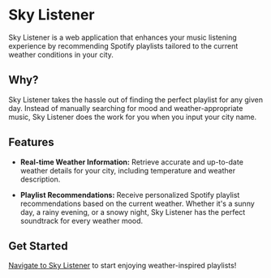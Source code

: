 # Sky Listener

Sky Listener is a web application that enhances your music listening experience by recommending Spotify playlists tailored to the current weather conditions in your city.

## Why?

Sky Listener takes the hassle out of finding the perfect playlist for any given day. Instead of manually searching for mood and weather-appropriate music, Sky Listener does the work for you when you input your city name.

## Features

- **Real-time Weather Information:** Retrieve accurate and up-to-date weather details for your city, including temperature and weather description.

- **Playlist Recommendations:** Receive personalized Spotify playlist recommendations based on the current weather. Whether it's a sunny day, a rainy evening, or a snowy night, Sky Listener has the perfect soundtrack for every weather mood.

## Get Started

[Navigate to Sky Listener](https://sky-listener-client.onrender.com/) to start enjoying weather-inspired playlists!